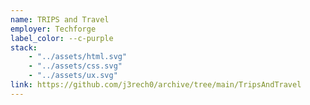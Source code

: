 ```yaml
---
name: TRIPS and Travel
employer: Techforge
label_color: --c-purple
stack: 
    - "../assets/html.svg"
    - "../assets/css.svg"
    - "../assets/ux.svg"
link: https://github.com/j3rech0/archive/tree/main/TripsAndTravel
---
```

